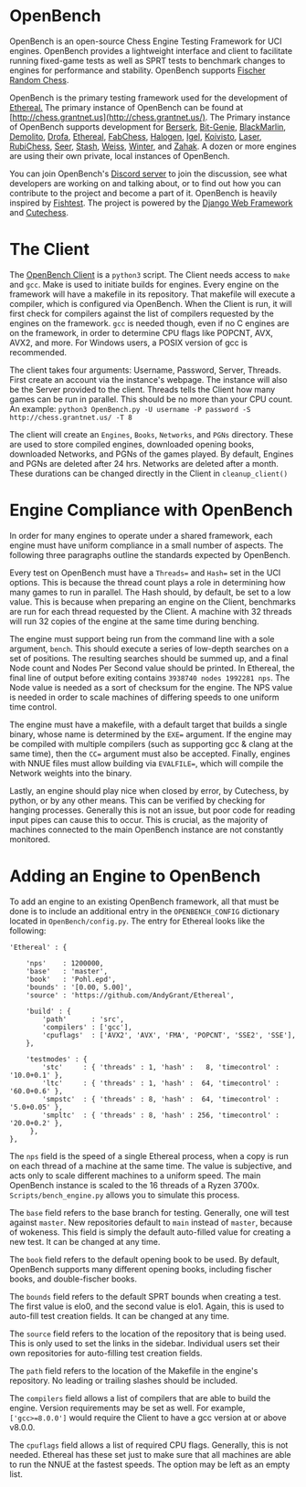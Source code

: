 # OpenBench

OpenBench is an open-source Chess Engine Testing Framework for UCI engines. OpenBench provides a lightweight interface and client to facilitate running fixed-game tests as well as SPRT tests to benchmark changes to engines for performance and stability. OpenBench supports [Fischer Random Chess](https://en.wikipedia.org/wiki/Chess960).

OpenBench is the primary testing framework used for the development of [Ethereal.](https://github.com/AndyGrant/Ethereal) The primary instance of OpenBench can be found at [http://chess.grantnet.us](http://chess.grantnet.us/). The Primary instance of OpenBench supports development for
[Berserk](https://github.com/jhonnold/berserk), [Bit-Genie](https://github.com/Aryan1508/Bit-Genie), [BlackMarlin](https://github.com/dsekercioglu/blackmarlin), [Demolito](https://github.com/lucasart/Demolito), [Drofa](https://github.com/justNo4b/Drofa), [Ethereal](https://github.com/AndyGrant/Ethereal), [FabChess](https://github.com/fabianvdW/FabChess), [Halogen](https://github.com/KierenP/Halogen), [Igel](https://github.com/vshcherbyna/igel), [Koivisto](https://github.com/Luecx/Koivisto), [Laser](https://github.com/jeffreyan11/laser-chess-engine), [RubiChess](https://github.com/Matthies/RubiChess), [Seer](https://github.com/connormcmonigle/seer-nnue), [Stash](https://github.com/mhouppin/stash-bot), [Weiss](https://github.com/TerjeKir/weiss), [Winter](https://github.com/rosenthj/Winter), and [Zahak](https://github.com/amanjpro/zahak). A dozen or more engines are using their own private, local instances of OpenBench.

You can join OpenBench's [Discord server](https://discord.gg/HNXsgfS) to join the discussion, see what developers are working on and talking about, or to find out how you can contribute to the project and become a part of it. OpenBench is heavily inspired by [Fishtest](https://github.com/glinscott/fishtest). The project is powered by the [Django Web Framework](https://www.djangoproject.com/) and [Cutechess](https://github.com/cutechess/cutechess).


# The Client

The [OpenBench Client](https://github.com/AndyGrant/OpenBench/blob/master/Client/Client.py) is a ``python3`` script. The Client needs access to ``make`` and ``gcc``. Make is used to initiate builds for engines. Every engine on the framework will have a makefile in its repository. That makefile will execute a compiler, which is configured via OpenBench. When the Client is run, it will first check for compilers against the list of compilers requested by the engines on the framework. ``gcc`` is needed though, even if no C engines are on the framework, in order to determine CPU flags like POPCNT, AVX, AVX2, and more. For Windows users, a POSIX version of gcc is recommended.

The client takes four arguments: Username, Password, Server, Threads. First create an account via the instance's webpage. The instance will also be the Server provided to the client. Threads tells the Client how many games can be run in parallel. This should be no more than your CPU count. An example: ``python3 OpenBench.py -U username -P password -S http://chess.grantnet.us/ -T 8``

The client will create an ``Engines``, ``Books``, ``Networks``, and ``PGNs`` directory. These are used to store compiled engines, downloaded opening books, downloaded Networks, and PGNs of the games played. By default, Engines and PGNs are deleted after 24 hrs. Networks are deleted after a month. These durations can be changed directly in the Client in ``cleanup_client()``


# Engine Compliance with OpenBench

In order for many engines to operate under a shared framework, each engine must have uniform compliance in a small number of aspects. The following three paragraphs outline the standards expected by OpenBench.

Every test on OpenBench must have a ``Threads=`` and ``Hash=`` set in the UCI options. This is because the thread count plays a role in determining how many games to run in parallel. The Hash should, by default, be set to a low value. This is because when preparing an engine on the Client, benchmarks are run for each thread requested by the Client. A machine with 32 threads will run 32 copies of the engine at the same time during benching.

The engine must support being run from the command line with a sole argument, ``bench``. This should execute a series of low-depth searches on a set of positions. The resulting searches should be summed up, and a final Node count and Nodes Per Second value should be printed. In Ethereal, the final line of output before exiting contains ``3938740 nodes 1992281 nps``. The Node value is needed as a sort of checksum for the engine. The NPS value is needed in order to scale machines of differing speeds to one uniform time control.

The engine must have a makefile, with a default target that builds a single binary, whose name is determined by the ``EXE=`` argument. If the engine may be compiled with multiple compilers (such as supporting gcc & clang at the same time), then the ``CC=`` argument must also be accepted. Finally, engines with NNUE files must allow building via ``EVALFILE=``, which will compile the Network weights into the binary.

Lastly, an engine should play nice when closed by error, by Cutechess, by python, or by any other means. This can be verified by checking for hanging processes. Generally this is not an issue, but poor code for reading input pipes can cause this to occur. This is crucial, as the majority of machines connected to the main OpenBench instance are not constantly monitored.


# Adding an Engine to OpenBench

To add an engine to an existing OpenBench framework, all that must be done is to include an additional entry in the ``OPENBENCH_CONFIG`` dictionary located in ``OpenBench/config.py``. The entry for Ethereal looks like the following:

```
'Ethereal' : {

    'nps'    : 1200000,
    'base'   : 'master',
    'book'   : 'Pohl.epd',
    'bounds' : '[0.00, 5.00]',
    'source' : 'https://github.com/AndyGrant/Ethereal',

    'build' : {
        'path'      : 'src',
        'compilers' : ['gcc'],
        'cpuflags'  : ['AVX2', 'AVX', 'FMA', 'POPCNT', 'SSE2', 'SSE'],
    },

    'testmodes' : {
        'stc'     : { 'threads' : 1, 'hash' :   8, 'timecontrol' : '10.0+0.1' },
        'ltc'     : { 'threads' : 1, 'hash' :  64, 'timecontrol' : '60.0+0.6' },
        'smpstc'  : { 'threads' : 8, 'hash' :  64, 'timecontrol' : '5.0+0.05' },
        'smpltc'  : { 'threads' : 8, 'hash' : 256, 'timecontrol' : '20.0+0.2' },
     },
},
```

The ``nps`` field is the speed of a single Ethereal process, when a copy is run on each thread of a machine at the same time. The value is subjective, and acts only to scale different machines to a uniform speed. The main OpenBench instance is scaled to the 16 threads of a Ryzen 3700x. ``Scripts/bench_engine.py`` allows you to simulate this process.

The ``base`` field refers to the base branch for testing. Generally, one will test against ``master``. New repositories default to ``main`` instead of ``master``, because of wokeness. This field is simply the default auto-filled value for creating a new test. It can be changed at any time.

The ``book`` field refers to the default opening book to be used. By default, OpenBench supports many different opening books, including fischer books, and double-fischer books.

The ``bounds`` field refers to the default SPRT bounds when creating a test. The first value is elo0, and the second value is elo1. Again, this is used to auto-fill test creation fields. It can be changed at any time.

The ``source`` field refers to the location of the repository that is being used. This is only used to set the links in the sidebar. Individual users set their own repositories for auto-filling test creation fields.

The ``path`` field refers to the location of the Makefile in the engine's repository. No leading or trailing slashes should be included.

The ``compilers`` field allows a list of compilers that are able to build the engine. Version requirements may be set as well. For example, ``['gcc>=8.0.0']`` would require the Client to have a gcc version at or above v8.0.0.

The ``cpuflags`` field allows a list of required CPU flags. Generally, this is not needed. Ethereal has these set just to make sure that all machines are able to run the NNUE at the fastest speeds. The option may be left as an empty list.
